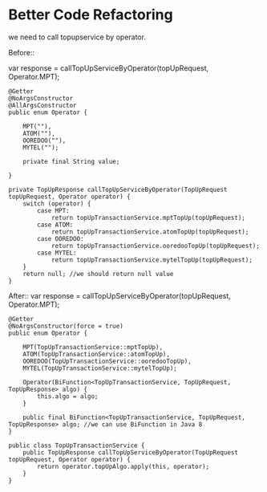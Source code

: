# Better Code Refactoring 
   
  we need to call topupservice by operator.
  
  Before::
  
  var response = callTopUpServiceByOperator(topUpRequest, Operator.MPT);
   
    @Getter
    @NoArgsConstructor
    @AllArgsConstructor
    public enum Operator {
    
        MPT(""),
        ATOM(""),
        OOREDOO(""),
        MYTEL("");
        
        private final String value;
    
    }
    
    private TopUpResponse callTopUpServiceByOperator(TopUpRequest topUpRequest, Operator operator) {
        switch (operator) {
            case MPT:
                return topUpTransactionService.mptTopUp(topUpRequest);
            case ATOM:
                return topUpTransactionService.atomTopUp(topUpRequest);
            case OOREDOO:
                return topUpTransactionService.ooredooTopUp(topUpRequest);
            case MYTEL:
                return topUpTransactionService.mytelTopUp(topUpRequest);
        }
        return null; //we should return null value
    }

After::
var response = callTopUpServiceByOperator(topUpRequest, Operator.MPT);

    @Getter
    @NoArgsConstructor(force = true)
    public enum Operator {
    
        MPT(TopUpTransactionService::mptTopUp),
        ATOM(TopUpTransactionService::atomTopUp),
        OOREDOO(TopUpTransactionService::ooredooTopUp),
        MYTEL(TopUpTransactionService::mytelTopUp);
    
        Operator(BiFunction<TopUpTransactionService, TopUpRequest, TopUpResponse> algo) {
            this.algo = algo;
        }
    
        public final BiFunction<TopUpTransactionService, TopUpRequest, TopUpResponse> algo; //we can use BiFunction in Java 8
    }

    public class TopUpTransactionService {   
        public TopUpResponse callTopUpServiceByOperator(TopUpRequest topUpRequest, Operator operator) {
            return operator.topUpAlgo.apply(this, operator);
        }
    }
